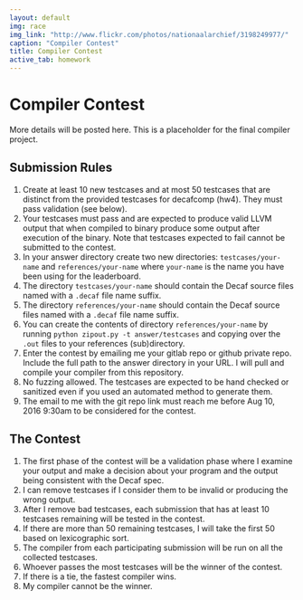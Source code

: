 ```yaml
---
layout: default
img: race
img_link: "http://www.flickr.com/photos/nationaalarchief/3198249977/"
caption: "Compiler Contest"
title: Compiler Contest
active_tab: homework
---
```


# Compiler Contest 

More details will be posted here. This is a placeholder for the final compiler project.

## Submission Rules 

1. Create at least 10 new testcases and at most 50 testcases that are distinct from the provided testcases for decafcomp (hw4). They must pass validation (see below).
1. Your testcases must pass and are expected to produce valid LLVM output that when compiled to binary produce some output after execution of the binary. Note that testcases expected to fail cannot be submitted to the contest.
1. In your answer directory create two new directories: `testcases/your-name` and `references/your-name` where `your-name` is the name you have been using for the leaderboard.
1. The directory `testcases/your-name` should contain the Decaf source files named with a `.decaf` file name suffix.
1. The directory `references/your-name` should contain the Decaf source files named with a `.decaf` file name suffix.
1. You can create the contents of directory `references/your-name` by running `python zipout.py -t answer/testcases` and copying over the `.out` files to your references (sub)directory.
1. Enter the contest by emailing me your gitlab repo or github private repo. Include the full path to the answer directory in your URL. I will pull and compile your compiler from this repository.
1. No fuzzing allowed. The testcases are expected to be hand checked or sanitized even if you used an automated method to generate them.
1. The email to me with the git repo link must reach me before Aug 10, 2016 9:30am to be considered for the contest.

## The Contest

1. The first phase of the contest will be a validation phase where I examine your output and make a decision about your program and the output being consistent with the Decaf spec.
1. I can remove testcases if I consider them to be invalid or producing the wrong output.
1. After I remove bad testcases, each submission that has at least 10 testcases remaining will be tested in the contest.
1. If there are more than 50 remaining testcases, I will take the first 50 based on lexicographic sort.
1. The compiler from each participating submission will be run on all the collected testcases. 
1. Whoever passes the most testcases will be the winner of the contest.
1. If there is a tie, the fastest compiler wins.
1. My compiler cannot be the winner.

